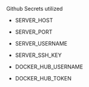 

 Github Secrets utilized

- SERVER_HOST
- SERVER_PORT
- SERVER_USERNAME
- SERVER_SSH_KEY

- DOCKER_HUB_USERNAME
- DOCKER_HUB_TOKEN
